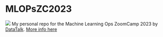 # MLOPsZC2023
![](https://airtable.com/shrCb8y6eTbPKwSTL)
My personal repo for the Machine Learning Ops ZoomCamp 2023 by [DataTalk](https://www.linkedin.com/company/datatalks-club/?lipi=urn%3Ali%3Apage%3Ad_flagship3_detail_base%3BxA6GT3BMQm2jLe4x6PQozA%3D%3D).
[More info here](https://ctt.ec/fH67W+)
